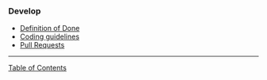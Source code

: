 ### Develop

- [Definition of Done](docs/contributing/definition-of-done.md)
- [Coding guidelines](docs/contributing/coding-guidelines)
- [Pull Requests](docs/contributing/pull-requests)
---
[Table of Contents](docs/documentation.md)
